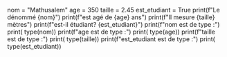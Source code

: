 nom = "Mathusalem"
age = 350
taille = 2.45
est_etudiant = True
print(f"Le dénommé {nom}")
print(f"est agé de {age} ans")
print(f"Il mesure {taille} mètres")
print(f"est-il étudiant? {est_etudiant}")
print(f"nom est de type :")
print( type(nom))
print(f"age est de type :")
print( type(age))
print(f"taille est de type :")
print( type(taille))
print(f"est_etudiant est de type :")
print( type(est_etudiant))
